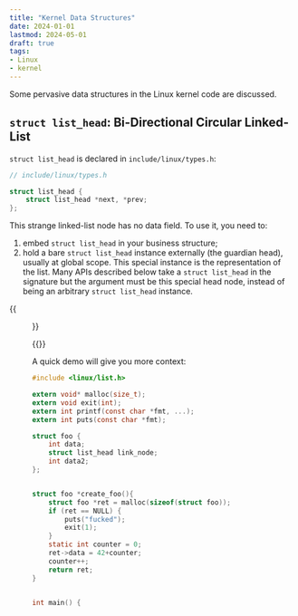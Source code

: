 ```yaml
---
title: "Kernel Data Structures"
date: 2024-01-01
lastmod: 2024-05-01
draft: true
tags:
- Linux
- kernel
---
```


Some pervasive data structures in the Linux kernel code are discussed.

<!--more-->

## `struct list_head`: Bi-Directional Circular Linked-List

`struct list_head` is declared in `include/linux/types.h`:

```c
// include/linux/types.h

struct list_head {
	struct list_head *next, *prev;
};
```

This strange linked-list node has no data field. To use it, you need to:
1. embed `struct list_head` in your business structure;
2. hold a bare `struct list_head` instance externally (the guardian head), usually at global scope.
  This special instance is the representation of the list. Many APIs described below take a `struct list_head` in the signature but the argument must be this special head node, instead of being an arbitrary `struct list_head` instance.

{{<figure src="./list_head.png" caption="[(credit)](https://www.byteisland.com/linux-%E5%86%85%E6%A0%B8%E5%8F%8C%E5%90%91%E9%93%BE%E8%A1%A8/)">}}

{{<columns>}}

A quick demo will give you more context:

```c
#include <linux/list.h>

extern void* malloc(size_t);
extern void exit(int);
extern int printf(const char *fmt, ...);
extern int puts(const char *fmt);

struct foo {
    int data;
    struct list_head link_node;
    int data2;
};


struct foo *create_foo(){
    struct foo *ret = malloc(sizeof(struct foo));
    if (ret == NULL) {
        puts("fucked");
        exit(1);
    }
    static int counter = 0;
    ret->data = 42+counter;
    counter++;
    return ret;
}


int main() {
